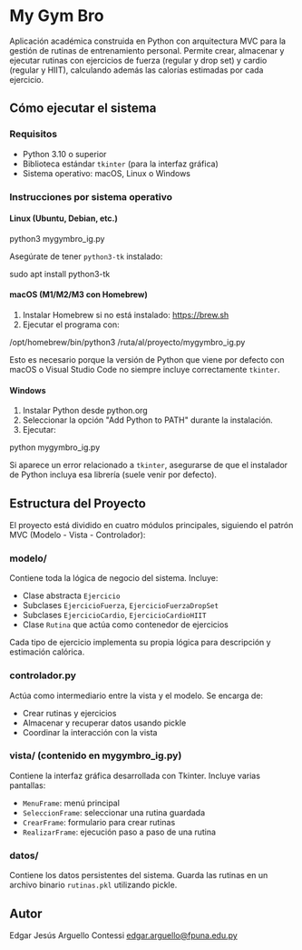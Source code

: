 # My Gym Bro

Aplicación académica construida en Python con arquitectura MVC para la gestión de rutinas de entrenamiento personal. Permite crear, almacenar y ejecutar rutinas con ejercicios de fuerza (regular y drop set) y cardio (regular y HIIT), calculando además las calorías estimadas por cada ejercicio.

## Cómo ejecutar el sistema

### Requisitos

* Python 3.10 o superior
* Biblioteca estándar `tkinter` (para la interfaz gráfica)
* Sistema operativo: macOS, Linux o Windows

### Instrucciones por sistema operativo

#### Linux (Ubuntu, Debian, etc.)


python3 mygymbro_ig.py


Asegúrate de tener `python3-tk` instalado:

 
sudo apt install python3-tk


#### macOS (M1/M2/M3 con Homebrew)

1. Instalar Homebrew si no está instalado: https://brew.sh 
2. Ejecutar el programa con:

 
/opt/homebrew/bin/python3 /ruta/al/proyecto/mygymbro_ig.py


Esto es necesario porque la versión de Python que viene por defecto con macOS o Visual Studio Code no siempre incluye correctamente `tkinter`.

#### Windows

1. Instalar Python desde python.org
2. Seleccionar la opción "Add Python to PATH" durante la instalación.
3. Ejecutar:

 
python mygymbro_ig.py


Si aparece un error relacionado a `tkinter`, asegurarse de que el instalador de Python incluya esa librería (suele venir por defecto).

## Estructura del Proyecto

El proyecto está dividido en cuatro módulos principales, siguiendo el patrón MVC (Modelo - Vista - Controlador):

### modelo/

Contiene toda la lógica de negocio del sistema. Incluye:

* Clase abstracta `Ejercicio`
* Subclases `EjercicioFuerza`, `EjercicioFuerzaDropSet`
* Subclases `EjercicioCardio`, `EjercicioCardioHIIT`
* Clase `Rutina` que actúa como contenedor de ejercicios

Cada tipo de ejercicio implementa su propia lógica para descripción y estimación calórica.

### controlador.py

Actúa como intermediario entre la vista y el modelo. Se encarga de:

* Crear rutinas y ejercicios
* Almacenar y recuperar datos usando pickle
* Coordinar la interacción con la vista

### vista/ (contenido en mygymbro\_ig.py)

Contiene la interfaz gráfica desarrollada con Tkinter. Incluye varias pantallas:

* `MenuFrame`: menú principal
* `SeleccionFrame`: seleccionar una rutina guardada
* `CrearFrame`: formulario para crear rutinas
* `RealizarFrame`: ejecución paso a paso de una rutina

### datos/

Contiene los datos persistentes del sistema. Guarda las rutinas en un archivo binario `rutinas.pkl` utilizando pickle.

## Autor

Edgar Jesús Arguello Contessi
edgar.arguello@fpuna.edu.py
